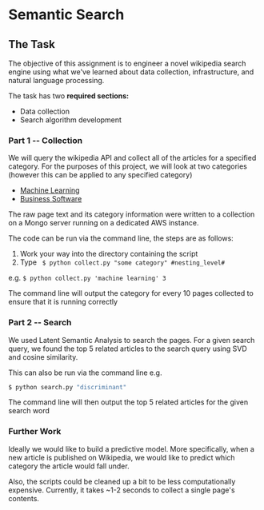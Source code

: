 # Semantic Search

## The Task
The objective of this assignment is to engineer a novel wikipedia search engine using what we've learned about data collection, infrastructure, and natural language processing.

The task has two **required sections:**
- Data collection
- Search algorithm development

### Part 1 -- Collection

We will query the wikipedia API and collect all of the articles for a specified category. For the purposes of this project, we will look at two categories (however this can be applied to any specified category) 

* [Machine Learning](https://en.wikipedia.org/wiki/Category:Machine_learning)
* [Business Software](https://en.wikipedia.org/wiki/Category:Business_software)

The raw page text and its category information were written to a collection on a Mongo server running on a dedicated AWS instance.

The code can be run via the command line, the steps are as follows:

1. Work your way into the directory containing the script
2. Type ```
	$ python collect.py "some category" #nesting_level#```

e.g. ```$ python collect.py 'machine learning' 3```

The command line will output the category for every 10 pages collected to ensure that it is running correctly


### Part 2 -- Search

We used Latent Semantic Analysis to search the pages. For a given search query, we found the top 5 related articles to the search query using SVD and cosine similarity. 

This can also be run via the command line e.g.

```bash
$ python search.py "discriminant"
```

The command line will then output the top 5 related articles for the given search word

### Further Work

Ideally we would like to build a predictive model. More specifically, when a new article is published on Wikipedia, we would like to predict which category the article would fall under.

Also, the scripts could be cleaned up a bit to be less computationally expensive. Currently, it takes ~1-2 seconds to collect a single page's contents.



